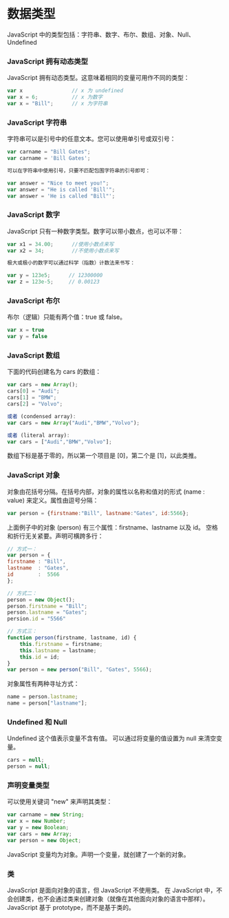 数据类型
===

JavaScript 中的类型包括：字符串、数字、布尔、数组、对象、Null、Undefined

### JavaScript 拥有动态类型

JavaScript 拥有动态类型。这意味着相同的变量可用作不同的类型：

```js
var x                // x 为 undefined
var x = 6;           // x 为数字
var x = "Bill";      // x 为字符串
```

### JavaScript 字符串

字符串可以是引号中的任意文本。您可以使用单引号或双引号：
```js
var carname = "Bill Gates";
var carname = 'Bill Gates';

可以在字符串中使用引号，只要不匹配包围字符串的引号即可：

var answer = "Nice to meet you!";
var answer = "He is called 'Bill'";
var answer = 'He is called "Bill"';
```

### JavaScript 数字

JavaScript 只有一种数字类型。数字可以带小数点，也可以不带：

```js
var x1 = 34.00;      //使用小数点来写
var x2 = 34;         //不使用小数点来写

极大或极小的数字可以通过科学（指数）计数法来书写：

var y = 123e5;      // 12300000
var z = 123e-5;     // 0.00123
```

### JavaScript 布尔

布尔（逻辑）只能有两个值：true 或 false。
```js
var x = true
var y = false
```

### JavaScript 数组

下面的代码创建名为 cars 的数组：

```js
var cars = new Array();
cars[0] = "Audi";
cars[1] = "BMW";
cars[2] = "Volvo";

或者 (condensed array):
var cars = new Array("Audi","BMW","Volvo");

或者 (literal array):
var cars = ["Audi","BMW","Volvo"];
```
数组下标是基于零的，所以第一个项目是 [0]，第二个是 [1]，以此类推。

### JavaScript 对象

对象由花括号分隔。在括号内部，对象的属性以名称和值对的形式 (name : value) 来定义。属性由逗号分隔：

```js
var person = {firstname:"Bill", lastname:"Gates", id:5566};
```

上面例子中的对象 (person) 有三个属性：firstname、lastname 以及 id。
空格和折行无关紧要。声明可横跨多行：

```js
// 方式一：
var person = {
firstname : "Bill",
lastname  : "Gates",
id        :  5566
};

// 方式二：
person = new Object();
person.firstname = "Bill";
person.lastname = "Gates";
persion.id = "5566"

// 方式三：
function person(firstname, lastname, id) {
    this.firstname = firstname;
    this.lastname = lastname;
    this.id = id;
}
var person = new person("Bill", "Gates", 5566);
```

对象属性有两种寻址方式：

```js
name = person.lastname;
name = person["lastname"];
```

### Undefined 和 Null

Undefined 这个值表示变量不含有值。
可以通过将变量的值设置为 null 来清空变量。

```js
cars = null;
person = null;
```

### 声明变量类型
可以使用关键词 "new" 来声明其类型：
```js
var carname = new String;
var x = new Number;
var y = new Boolean;
var cars = new Array;
var person = new Object;
```
JavaScript 变量均为对象。声明一个变量，就创建了一个新的对象。

### 类

JavaScript 是面向对象的语言，但 JavaScript 不使用类。
在 JavaScript 中，不会创建类，也不会通过类来创建对象（就像在其他面向对象的语言中那样）。
JavaScript 基于 prototype，而不是基于类的。

